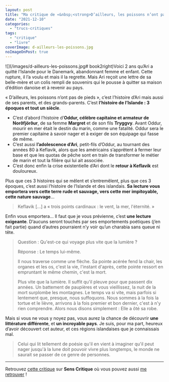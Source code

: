 ```yaml
---
layout: post
title: "Ma critique de «&nbsp;<strong>D’ailleurs, les poissons n’ont pas de pieds</strong>&nbsp;» de <em>Jón Kalman Stefánsson</em>"
date: "2021-12-10"
categories: 
  - "trucs-critiques"
tags: 
  - "critique"
  - "livre"
coverImage: d-ailleurs-les-poissons.jpg
noImageOnPost: true
---
```


![](/images/d-ailleurs-les-poissons.jpg# book2right)Voici 2 ans qu’Ari a quitté l’Islande pour le Danemark, abandonnant femme et enfant. Cette rupture, il l’a voulu et mais il la regrette. Mais Ari reçoit une lettre de sa belle-mère et un colis rempli de souvenirs qui le pousse à quitter sa maison d’édition danoise et à revenir au pays.

« D’ailleurs, les poissons n’ont pas de pieds », c’est l’histoire d’Ari mais aussi de ses parents, et des grands-parents. C’est **l’histoire de l’Islande : 3 époques et tout un siècle**.

 - C’est d’abord l’histoire d’**Oddur, célèbre capitaine et armateur de Norðfjörður**, de sa femme **Margret** et de son fils **Tryggvy**. Avant Oddur, mourir en mer était le destin du marin, comme une fatalité. Oddur sera le premier capitaine à savoir nager et à exiger de son équipage qui fasse de même.
 - C’est aussi **l’adolescence d’Ari**, petit-fils d’Oddur, au tournant des années 80 à Keflavik, alors que les américains s’apprêtent à fermer leur base et que les quotas de pêche sont en train de transformer le métier de marin et tout la filière qui lui ait associée.
 - C’est donc enfin la crise existentielle d’Ari dont le **retour à Keflavik** est douloureux.

Plus que ces 3 histoires qui se mêlent et s’entremêlent, plus que ces 3 époques, c’est aussi l’histoire de l’Islande et des islandais. **Sa lecture vous emportera vers cette terre rude et sauvage, vers cette mer impitoyable, cette nature sauvage**…

<blockquote class="citation">
	<p>Keflavik […] a «&nbsp;trois points cardinaux&nbsp;: le vent, la mer, l'éternité.&nbsp;»</p>
</blockquote>

Enfin vous emportera… Il faut que je vous prévienne, c’est **une lecture exigeante**. D’aucuns seront touchés par ses emportements poétiques (j’en fait partie) quand d’autres pourraient n’y voir qu’un charabia sans queue ni tête.

<blockquote class="citation"><div>
	<p>Question : Qu'est-ce qui voyage plus vite que la lumière&nbsp;?</p>
	<p>Réponse : Le temps lui-même.</p>
	<p>Il nous traverse comme une flèche. Sa pointe acérée fend la chair, les organes et les os, c'est la vie, l'instant d'après, cette pointe ressort en empruntant le même chemin, c'est la mort.</p>
	<p>Plus vite que la lumière. Il suffit qu'il pleuve pour que passent dix années. Un battement de paupières et vous vieillissez, la nuit de la mort surplombe les montagnes. Le temps va si vite, mais parfois si lentement que, presque, nous suffoquons. Nous sommes à la fois la tortue et le lièvre, arrivons à la fois premier et bon dernier, c'est à n'y rien comprendre. Alors nous disons simplement : Elle a ôté sa robe.</p>
</div></blockquote>

Mais si vous ne vous y noyez pas, vous aurez la chance de découvrir **une littérature différente**, et **un incroyable pays**. Je suis, pour ma part, heureux d’avoir découvert cet auteur, et ces régions islandaises que je connaissais mal.

<blockquote class="citation">
	<p>Celui qui lit tellement de poésie qu'il en vient à imaginer qu'il peut nager jusqu'à la lune doit pouvoir vivre plus longtemps, le monde ne saurait se passer de ce genre de personnes.</p>
</blockquote>
 
* * *

Retrouvez [cette critique](https://www.senscritique.com/livre/D_ailleurs_les_poissons_n_ont_pas_de_pieds/critique/136986018) sur **Sens Critique** où vous pouvez aussi [me retrouver](http://www.senscritique.com/Arnaud_Malon) !
